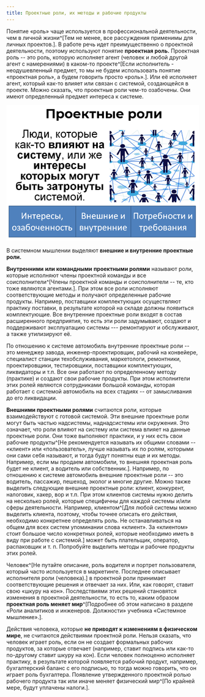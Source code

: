 ```yaml
---
title: Проектные роли, их методы и рабочие продукты
---
```


Понятие «роль» чаще используется в профессиональной деятельности, чем в
личной жизни^[Тем не менее, все рассуждения применимы
для личных проектов.]. В работе речь идет преимущественно
о проектной деятельности, поэтому используют понятие **проектная роль.**
Проектная роль -- это роль, которую исполняет агент (человек и любой
другой агент с намерениями) в каком-то проекте^[Если
исполнитель - неодушевленный предмет, то мы не будем использовать
понятие «проектная роль», а будем говорить просто
«роль».]. Или её исполняет агент, который как-то влияет
или связан с системой, создающейся в проекте. Можно сказать, что
проектные роли чем-то озабочены. Они имеют определенный предмет интереса
к системе.


![](05-project-roles-their-methods-and-work-products-11.png)


В системном мышлении выделяют **внешние и внутренние проектные роли.**

**Внутренними** **или командными** **проектными ролями** называют роли,
которые исполняют члены проектной команды и все
соисполнители^[Члены проектной команды и соисполнители
-- те, кто тоже являются агентами.]. При этом все роли
исполняют соответствующие методы и получают определенные рабочие
продукты. Например, поставщики комплектующих осуществляют практику
поставки, в результате которой на складе должны появиться комплектующие.
Все внутренние проектные роли входят в состав расширенного предприятия,
то есть эти роли задумывают, создают и поддерживают эксплуатацию системы
--- ремонтируют и обслуживают, а также утилизируют её.

По отношению к системе автомобиль внутренние проектные роли -- это
менеджер завода, инженер-проектировщик, рабочий на конвейере, специалист
станции техобслуживания, маркетологи, ремонтники, проектировщики,
тестировщики, поставщики комплектующих, ликвидаторы и т.п. Все они
работают по определенному методу (практике) и создают свои рабочие
продукты. При этом исполнители этих ролей являются сотрудниками большой
команды, которая работает с системой автомобиль на всех стадиях -- от
замысливания до его ликвидации.

**Внешними проектными ролями** считаются роли, которые взаимодействуют с
готовой системой. Эти внешние проектные роли могут быть частью
надсистемы, наднадсистемы или окружения. Это означает, что роли влияют
на систему или система влияет на данные проектные роли. Они тоже
выполняют практики, и у них есть свои рабочие
продукты^[Не рекомендуется называть их общими словами --
«клиент» или «пользователь», лучше называть их по ролям, которыми они
сами себя называют, и тогда будут понятны еще и их методы. Например,
если мы продаем автомобили, то внешняя проектная роль будет не клиент, а
водитель или собственник.]. Например, по отношению к
системе автомобиль внешние проектные роли -- это водитель, пассажир,
пешеход, эколог и многие другие. Можно также выделить следующие внешние
проектные роли: клиент, конкурент, налоговик, хакер, вор и т.п. При этом
клиентов системы нужно делить на несколько ролей, которые специфичны для
каждой системы и/или сферы деятельности. Например,
клиентом^[Для любой системы можно выделить клиента,
поэтому, чтобы точнее описать его действия, необходимо конкретнее
определять роль. Не останавливаться на общем для всех систем упоминании
слова «клиент». За «клиентом» стоит большое число конкретных ролей,
которые необходимо иметь в виду при работе с системой.]
может быть плательщик, оператор, распаковщик и т. п. Попробуйте выделить
методы и рабочие продукты этих ролей.

Человек^[Не путайте описание, роль водителя и портрет
пользователя, который часто используется в маркетинге. Последнее
описывает исполнителя роли (человека).] в проектной роли
принимает соответствующие решения и отвечает за них. Или, как говорят,
ставит свою «шкуру на кон». Последствиями этих решений становятся
изменения в проектной деятельности, то есть то, каким образом
**проектная роль меняет мир**^[Подробнее об этом
написано в разделе «Роли аналитиков и инженеров. Должности» учебника
«Системное мышление».].

Действия человека, которые **не приводят к изменениям в физическом
мире**, не считаются действиями проектной роли. Нельзя сказать, что
человек играет роль, если он не создает формальных рабочих продуктов, за
которые отвечает (например, ставит подпись или как-то по-другому ставит
шкуру на кон). Если человек полноценно исполняет практику, в результате
которой появляется рабочий продукт, например, бухгалтерский баланс с его
подписью, то тогда можно говорить, что он играет роль бухгалтера.
Появление утвержденного проектной ролью рабочего продукта так или иначе
меняет физический мир^[По крайней мере, будут уплачены
налоги.].
